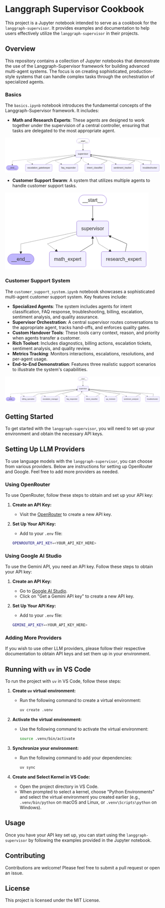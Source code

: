 # Langgraph Supervisor Cookbook

This project is a Jupyter notebook intended to serve as a cookbook for the `langgraph-supervisor`. It provides examples and documentation to help users effectively utilize the `langgraph-supervisor` in their projects.

## Overview

This repository contains a collection of Jupyter notebooks that demonstrate the use of the Langgraph-Supervisor framework for building advanced multi-agent systems. The focus is on creating sophisticated, production-style systems that can handle complex tasks through the orchestration of specialized agents.

### Basics

The `basics.ipynb` notebook introduces the fundamental concepts of the Langgraph-Supervisor framework. It includes:

- **Math and Research Experts**: These agents are designed to work together under the supervision of a central controller, ensuring that tasks are delegated to the most appropriate agent.

![Customer Support Swarm](public/01_customer_support_swarm.png)

- **Customer Support Swarm**: A system that utilizes multiple agents to handle customer support tasks.

![Math and Research Experts](public/01_math_and_research.png)

### Customer Support System

The `customer_support_system.ipynb` notebook showcases a sophisticated multi-agent customer support system. Key features include:

- **Specialized Agents**: The system includes agents for intent classification, FAQ response, troubleshooting, billing, escalation, sentiment analysis, and quality assurance.
- **Supervisor Orchestration**: A central supervisor routes conversations to the appropriate agent, tracks hand-offs, and enforces quality gates.
- **Custom Handover Tools**: These tools carry context, reason, and priority when agents transfer a customer.
- **Rich Toolset**: Includes diagnostics, billing actions, escalation tickets, sentiment analysis, and quality review.
- **Metrics Tracking**: Monitors interactions, escalations, resolutions, and per-agent usage.
- **End-to-End Demonstration**: Features three realistic support scenarios to illustrate the system's capabilities.

![Customer Support System](public/02_customer_support_system.png)

## Getting Started

To get started with the `langgraph-supervisor`, you will need to set up your environment and obtain the necessary API keys.

## Setting Up LLM Providers

To use language models with the `langgraph-supervisor`, you can choose from various providers. Below are instructions for setting up OpenRouter and Google. Feel free to add more providers as needed.

### Using OpenRouter

To use OpenRouter, follow these steps to obtain and set up your API key:

1. **Create an API Key:**

   - Visit the [OpenRouter](https://openrouter.ai) to create a new API key.

2. **Set Up Your API Key:**
   - Add to your `.env` file:
   ```bash
   OPENROUTER_API_KEY=<YOUR_API_KEY_HERE>
   ```

### Using Google AI Studio

To use the Gemini API, you need an API key. Follow these steps to obtain your API key:

1. **Create an API Key:**

   - Go to [Google AI Studio](https://ai.google.dev/gemini-api/docs/api-key).
   - Click on "Get a Gemini API key" to create a new API key.

2. **Set Up Your API Key:**
   - Add to your `.env` file:
   ```bash
   GEMINI_API_KEY=<YOUR_API_KEY_HERE>
   ```

### Adding More Providers

If you wish to use other LLM providers, please follow their respective documentation to obtain API keys and set them up in your environment.

## Running with `uv` in VS Code

To run the project with `uv` in VS Code, follow these steps:

1. **Create `uv` virtual environment:**

   - Run the following command to create a virtual environment:
     ```bash
     uv create .venv
     ```

2. **Activate the virtual environment:**

   - Use the following command to activate the virtual environment:
     ```bash
     source .venv/bin/activate
     ```

3. **Synchronize your environment:**

   - Run the following command to add your dependencies:
     ```bash
     uv sync
     ```

4. **Create and Select Kernel in VS Code:**
   - Open the project directory in VS Code.
   - When prompted to select a kernel, choose "Python Environments" and select the virtual environment you created earlier (e.g., `.venv/bin/python` on macOS and Linux, or `.venv\Scripts\python` on Windows).

## Usage

Once you have your API key set up, you can start using the `langgraph-supervisor` by following the examples provided in the Jupyter notebook.

## Contributing

Contributions are welcome! Please feel free to submit a pull request or open an issue.

## License

This project is licensed under the MIT License.
